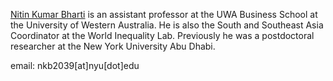 [Nitin Kumar Bharti](https://sites.google.com/view/nitinbharti/home) is an assistant professor at the UWA Business School at the University of Western Australia. He is also the South and Southeast Asia Coordinator at the World Inequality Lab. Previously he was a postdoctoral researcher at the New York University Abu Dhabi. 

email: nkb2039[at]nyu[dot]edu
